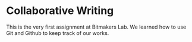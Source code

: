 Collaborative Writing
=============
This is the very first assignment at Bitmakers Lab.
We learned how to use Git and Github to keep track of our works.
